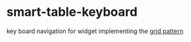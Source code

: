 # smart-table-keyboard
key board navigation for widget implementing the [grid pattern](https://www.w3.org/TR/wai-aria-practices/#grid)
